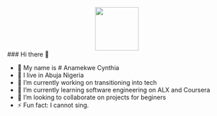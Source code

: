 <div id="header" align="center">
  <img src="https://https://giphy.com/search/coding-girl-stickers" width="100"/>
</div>
### Hi there 👋

- 🥰 My name is # Anamekwe Cynthia
- 🏡 I live in Abuja Nigeria
- 🔭 I’m currently working on transitioning into tech
- 🌱 I’m currently learning software engineering on ALX and Coursera
- 👯 I’m looking to collaborate on projects for beginers 
- ⚡ Fun fact: I cannot sing.


